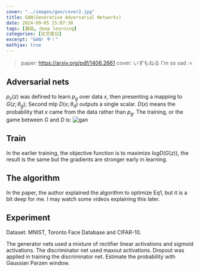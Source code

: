 ```yaml
---
cover: "../images/gan/cover2.jpg"
title: GAN(Generative Adversarial Networks)
date: 2024-09-05 15:07:30
tags: [基础, deep learning]
categories: [论文笔记]
excerpt: "GAN! 干！"
mathjax: true
---
```


> paper: https://arxiv.org/pdf/1406.2661
> cover: いずもねる
> I'm so sad :<

## Adversarial nets

$p_z(z)$ was defined to learn $p_g$ over data $x$, then presenting a mapping to $G(z;\theta_g)$; Second mlp $D(x;\theta_d)$ outputs a single scalar. $D(x)$ means the probability that $x$ came from the data rather than $p_g$. The training, or the game between $G$ and $D$ is:
![gan](images/gan/gan.jpg)

## Train

In the earlier training, the objective function is to maximize $logD(G(z))$, the result is the same but the gradients are stronger early in learning.

## The algorithm

In the paper, the author explained the algorithm to optimize Eq1, but it is a bit deep for me. I may watch some videos explaining this later.

## Experiment

Dataset: MNIST, Toronto Face Database and CIFAR-10.

The generator nets used a mixture of rectifier linear activations and sigmoid activations.
The discriminator net used maxout activations.
Dropout was applied in training the discriminator net.
Estimate the probability with Gaussian Parzen window.